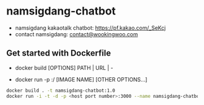 # namsigdang-chatbot

- namsigdang kakaotalk chatbot: https://pf.kakao.com/_SeKcj
- contact namsigdang: contact@wookingwoo.com

## Get started with Dockerfile

- docker build [OPTIONS] PATH | URL | -

- docker run -p <host port number>:<container port number>/<protocol> [IMAGE NAME] [OTHER OPTIONS...]

```bash
docker build . -t namsigdang-chatbot:1.0
docker run -i -t -d -p <host port number>:3000 --name namsigdang-chatbot --restart always namsigdang-chatbot:1.0
```
